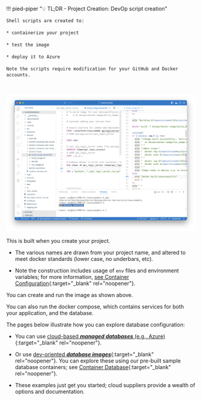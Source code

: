 !!! pied-piper ":bulb: TL;DR - Project Creation: DevOp script creation"

    Shell scripts are created to:

    * containerize your project

    * test the image

    * deploy it to Azure

    Note the scripts require modification for your GitHub and Docker accounts.

&nbsp;

![Container Overview](images/devops/devops-automation.png)

This is built when you create your project.

* The various names are drawn from your project name, and altered to meet docker standards (lower case, no underbars, etc).

* Note the construction includes usage of `env` files and environment variables; for more information, [see Container Configuration](DevOps-Container-Configuration.md#configuring-the-server){:target="_blank" rel="noopener"}.

You can create and run the image as shown above.  

You can also run the docker compose, which contains services for both your application, and the database.  

The pages below illustrate how you can explore database configuration:

* You can use [cloud-based ***managed databases*** (e.g., Azure)](DevOps-Containers-Deploy.md){:target="_blank" rel="noopener"}.

* Or use [dev-oriented ***database images***](DevOps-Containers-Deploy-Multi.md){:target="_blank" rel="noopener"}. You can explore these using our pre-built sample database containers; see [Container Database](DevOps-Containers-Deploy-Multi.md){:target="_blank" rel="noopener"}.

* These examples just get you started; cloud suppliers provide a wealth of options and documentation.

